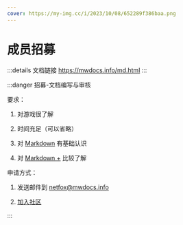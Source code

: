 ```yaml
---
cover: https://my-img.cc/i/2023/10/08/652289f386baa.png
---
```


# 成员招募
:::details 文档链接
https://mwdocs.info/md.html
:::

:::danger 招募-文档编写与审核

要求：

1. 对游戏很了解

2. 时间充足（可以省略）

3. 对 [Markdown](demo/info.html) 有基础认识

4. 对 [Markdown +](demo/markdown/) 比较了解

申请方式：

1. 发送邮件到 netfox@mwdocs.info

2. [加入社区](https://qm.qq.com/cgi-bin/qm/qr?_wv=1027&k=I_ROUWqbu7vHwWCtgD-JDlAIV6yzTrEk&authKey=TxK%2BKZLv4Aph%2FCCSbBWfqh1p%2BWIukBvWcTwR2A4gu9DnPWX%2B0kBPOqcAKbrStNsH&noverify=0&group_code=858040124)

:::